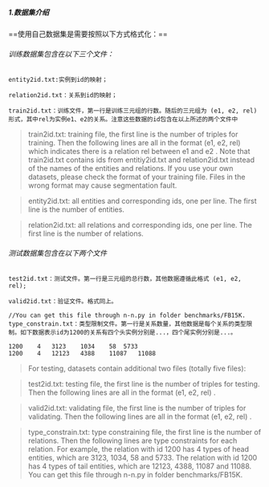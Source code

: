 ##### 1.数据集介绍


==使用自己数据集是需要按照以下方式格式化：==

###### 训练数据集包含在以下三个文件：
```
entity2id.txt:实例到id的映射；

relation2id.txt：关系到id的映射；

train2id.txt：训练文件，第一行是训练三元组的行数。随后的三元组为 (e1, e2, rel)形式，其中rel为实例e1、e2的关系。注意这些数据的id包含在以上所述的两个文件中
```

>train2id.txt: training file, the first line is the number of triples for training. Then the following lines are all in the format (e1, e2, rel) which indicates there is a relation rel between e1 and e2 . Note that train2id.txt contains ids from entitiy2id.txt and relation2id.txt instead of the names of the entities and relations. If you use your own datasets, please check the format of your training file. Files in the wrong format may cause segmentation fault.

>entity2id.txt: all entities and corresponding ids, one per line. The first line is the number of entities.

>relation2id.txt: all relations and corresponding ids, one per line. The first line is the number of relations.


###### 测试数据集包含在以下两个文件

```
test2id.txt：测试文件。第一行是三元组的总行数，其他数据遵循此格式 (e1, e2, rel);

valid2id.txt：验证文件。格式同上。

//You can get this file through n-n.py in folder benchmarks/FB15K.
type_constrain.txt：类型限制文件。第一行是关系数量，其他数据是每个关系的类型限制。如下数据表示id为1200的关系有四个头实例分别是...，四个尾实例分别是...。

1200	4	3123	1034	58	5733
1200	4	12123	4388	11087	11088
```
>For testing, datasets contain additional two files (totally five files):

>test2id.txt: testing file, the first line is the number of triples for testing. Then the following lines are all in the format (e1, e2, rel) .

>valid2id.txt: validating file, the first line is the number of triples for validating. Then the following lines are all in the format (e1, e2, rel) .

>type_constrain.txt: type constraining file, the first line is the number of relations. Then the following lines are type constraints for each relation. For example, the relation with id 1200 has 4 types of head entities, which are 3123, 1034, 58 and 5733. The relation with id 1200 has 4 types of tail entities, which are 12123, 4388, 11087 and 11088. You can get this file through n-n.py in folder benchmarks/FB15K.

